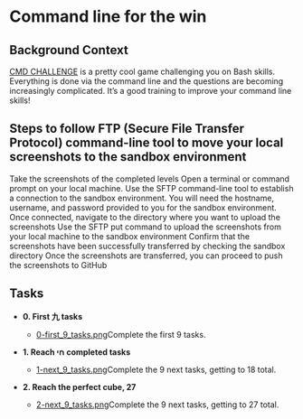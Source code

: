 # Command line for the win

## Background Context
[CMD CHALLENGE](./https://cmdchallenge.com/) is a pretty cool game challenging you on Bash skills. Everything is done via the command line and the questions are becoming increasingly complicated. It’s a good training to improve your command line skills!

## Steps to follow FTP (Secure File Transfer Protocol) command-line tool to move your local screenshots to the sandbox environment
Take the screenshots of the completed levels
Open a terminal or command prompt on your local machine.
Use the SFTP command-line tool to establish a connection to the sandbox environment. You will need the hostname, username, and password provided to you for the sandbox environment.
Once connected, navigate to the directory where you want to upload the screenshots
Use the SFTP put command to upload the screenshots from your local machine to the sandbox environment
Confirm that the screenshots have been successfully transferred by checking the sandbox directory
Once the screenshots are transferred, you can proceed to push the screenshots to GitHub

## Tasks

* **0. First 九 tasks**
  * [0-first_9_tasks.png](./0-first_9_tasks.png)Complete the first 9 tasks.

* **1. Reach חי completed tasks**
  * [1-next_9_tasks.png](./1-next_9_tasks.png)Complete the 9 next tasks, getting to 18 total.

* **2. Reach the perfect cube, 27**
  * [2-next_9_tasks.png](./2-next_9_tasks.png)Complete the 9 next tasks, getting to 27 total.
